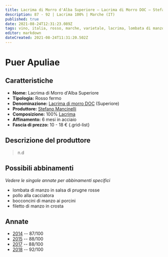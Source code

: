 ```yaml
---
title: Lacrima di Morro d'Alba Superiore – Lacrima di Morro DOC – Stefano Mancinelli
description: 87 - 92 | Lacrima 100% | Marche (IT)
published: true
date: 2021-08-24T12:31:23.089Z
tags: vino, italia, rosso, marche, varietale, lacrima, lombata di manzo in salsa di prugne rosse, pollo alla cacciatora, bocconcini di manzo ai porcini, filetto di manzo in crosta
editor: markdown
dateCreated: 2021-08-24T11:31:20.502Z
---
```


# Puer Apuliae

## Caratteristiche
- **Nome:** Lacrima di Morro d'Alba Superiore
- **Tipologia:** Rosso fermo
- **Denominazione:** [Lacrima di morro DOC](/denominazioni/Italia/Marche/DOC/Lacrima-di-morro) (Superiore)
- **Produttore:** [Stefano Mancinelli](/produttori/Italia/Marche/Stefano-Mancinelli) 
- **Composizione:** 100% [Lacrima](/vitigni/bacca-nera/lacrima)
- **Affinamento:** 6 mesi in acciaio
- **Fascia di prezzo:** 10 - 18 €
{.grid-list}

## Descrizione del produttore

> n.d

## Possibili abbinamenti
*Vedere le singole annate per abbinamenti specifici*

- lombata di manzo in salsa di prugne rosse
- pollo alla cacciatora
- bocconcini di manzo ai porcini
- filetto di manzo in crosta

## Annate
- [2014](/vini/Italia/Marche/Stefano-Mancinelli/Lacrima-di-Morro-d-Alba-Superiore/2014) -- 87/100
- [2015](/vini/Italia/Marche/Stefano-Mancinelli/Lacrima-di-Morro-d-Alba-Superiore/2015) -- 88/100
- [2017](/vini/Italia/Marche/Stefano-Mancinelli/Lacrima-di-Morro-d-Alba-Superiore/2017) -- 88/100
- [2018](/vini/Italia/Marche/Stefano-Mancinelli/Lacrima-di-Morro-d-Alba-Superiore/2018) -- 92/100


